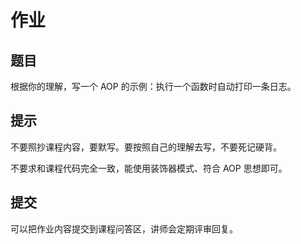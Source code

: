# 作业

## 题目

根据你的理解，写一个 AOP 的示例：执行一个函数时自动打印一条日志。

## 提示

不要照抄课程内容，要默写。要按照自己的理解去写，不要死记硬背。

不要求和课程代码完全一致，能使用装饰器模式、符合 AOP 思想即可。

## 提交

可以把作业内容提交到课程问答区，讲师会定期评审回复。
